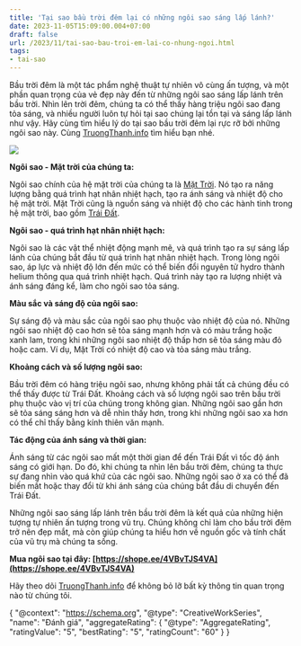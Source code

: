 ```yaml
---
title: 'Tại sao bầu trời đêm lại có những ngôi sao sáng lấp lánh?'
date: 2023-11-05T15:09:00.004+07:00
draft: false
url: /2023/11/tai-sao-bau-troi-em-lai-co-nhung-ngoi.html
tags: 
- tai-sao
---
```


Bầu trời đêm là một tác phẩm nghệ thuật tự nhiên vô cùng ấn tượng, và một phần quan trọng của vẻ đẹp này đến từ những ngôi sao sáng lấp lánh trên bầu trời. Nhìn lên trời đêm, chúng ta có thể thấy hàng triệu ngôi sao đang tỏa sáng, và nhiều người luôn tự hỏi tại sao chúng lại tồn tại và sáng lấp lánh như vậy. Hãy cùng tìm hiểu lý do tại sao bầu trời đêm lại rực rỡ bởi những ngôi sao này. Cùng [TruongThanh.info](http://www.truongthanh.info) tìm hiểu bạn nhé.

[![](https://blogger.googleusercontent.com/img/b/R29vZ2xl/AVvXsEhi004hqZxaRYXz2THrvx-tRa6wvuCnEyEYITXVSmctFp-dEEjKjb_qB-YutgbtKiEHWIi1GEJfFlfX0SB8_VSdBcz-9hpsJOZLqR5-f-C22GlbmunnXBEGN3iyc5DRj5XiZObNn7-4nAPNGdTYLNr-BFN6d_Nrspq8ZqVpBezdeYMa7XU5jpGv1OFIQg6X/s320/hinh-anh-bau-troi-dem-trang-sao.jpg)](https://blogger.googleusercontent.com/img/b/R29vZ2xl/AVvXsEhi004hqZxaRYXz2THrvx-tRa6wvuCnEyEYITXVSmctFp-dEEjKjb_qB-YutgbtKiEHWIi1GEJfFlfX0SB8_VSdBcz-9hpsJOZLqR5-f-C22GlbmunnXBEGN3iyc5DRj5XiZObNn7-4nAPNGdTYLNr-BFN6d_Nrspq8ZqVpBezdeYMa7XU5jpGv1OFIQg6X/s800/hinh-anh-bau-troi-dem-trang-sao.jpg)

  

  

**Ngôi sao - Mặt trời của chúng ta:**

Ngôi sao chính của hệ mặt trời của chúng ta là [Mặt Trời](https://www.truongthanh.info/2023/11/tai-sao-mat-troi-moc-tu-phia-ong-va-lan.html). Nó tạo ra năng lượng bằng quá trình hạt nhân nhiệt hạch, tạo ra ánh sáng và nhiệt độ cho hệ mặt trời. Mặt Trời cũng là nguồn sáng và nhiệt độ cho các hành tinh trong hệ mặt trời, bao gồm [Trái Đất](https://www.truongthanh.info/2023/11/vi-sao-trai-at-tron-bi-cua-hinh-dang.html).

  

**Ngôi sao - quá trình hạt nhân nhiệt hạch:**

Ngôi sao là các vật thể nhiệt động mạnh mẽ, và quá trình tạo ra sự sáng lấp lánh của chúng bắt đầu từ quá trình hạt nhân nhiệt hạch. Trong lòng ngôi sao, áp lực và nhiệt độ lớn đến mức có thể biến đổi nguyên tử hydro thành helium thông qua quá trình nhiệt hạch. Quá trình này tạo ra lượng nhiệt và ánh sáng đáng kể, làm cho ngôi sao tỏa sáng.

  

**Màu sắc và sáng độ của ngôi sao:**

Sự sáng độ và màu sắc của ngôi sao phụ thuộc vào nhiệt độ của nó. Những ngôi sao nhiệt độ cao hơn sẽ tỏa sáng mạnh hơn và có màu trắng hoặc xanh lam, trong khi những ngôi sao nhiệt độ thấp hơn sẽ tỏa sáng màu đỏ hoặc cam. Ví dụ, Mặt Trời có nhiệt độ cao và tỏa sáng màu trắng.

  

**Khoảng cách và số lượng ngôi sao:**

Bầu trời đêm có hàng triệu ngôi sao, nhưng không phải tất cả chúng đều có thể thấy được từ Trái Đất. Khoảng cách và số lượng ngôi sao trên bầu trời phụ thuộc vào vị trí của chúng trong không gian. Những ngôi sao gần hơn sẽ tỏa sáng sáng hơn và dễ nhìn thấy hơn, trong khi những ngôi sao xa hơn có thể chỉ thấy bằng kính thiên văn mạnh.

  

**Tác động của ánh sáng và thời gian:**

Ánh sáng từ các ngôi sao mất một thời gian để đến Trái Đất vì tốc độ ánh sáng có giới hạn. Do đó, khi chúng ta nhìn lên bầu trời đêm, chúng ta thực sự đang nhìn vào quá khứ của các ngôi sao. Những ngôi sao ở xa có thể đã biến mất hoặc thay đổi từ khi ánh sáng của chúng bắt đầu di chuyển đến Trái Đất.

  

Những ngôi sao sáng lấp lánh trên bầu trời đêm là kết quả của những hiện tượng tự nhiên ấn tượng trong vũ trụ. Chúng không chỉ làm cho bầu trời đêm trở nên đẹp mắt, mà còn giúp chúng ta hiểu hơn về nguồn gốc và tính chất của vũ trụ mà chúng ta sống.

  

**Mua ngôi sao tại đây: [https://shope.ee/4VBvTJS4VA](https://shope.ee/4VBvTJS4VA)**

  

Hãy theo dõi [TruongThanh.info](http://www.truongthanh.info) để không bỏ lỡ bất kỳ thông tin quan trọng nào từ chúng tôi.

  

{ "@context": "https://schema.org", "@type": "CreativeWorkSeries", "name": "Đánh giá", "aggregateRating": { "@type": "AggregateRating", "ratingValue": "5", "bestRating": "5", "ratingCount": "60" } }